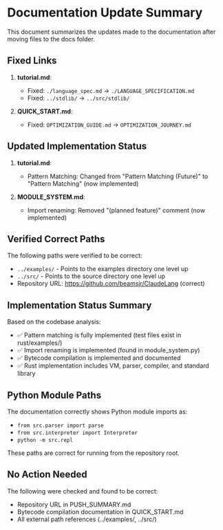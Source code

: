 # Documentation Update Summary

This document summarizes the updates made to the documentation after moving files to the docs folder.

## Fixed Links

1. **tutorial.md**:
   - Fixed: `./language_spec.md` → `./LANGUAGE_SPECIFICATION.md`
   - Fixed: `../stdlib/` → `../src/stdlib/`

2. **QUICK_START.md**:
   - Fixed: `OPTIMIZATION_GUIDE.md` → `OPTIMIZATION_JOURNEY.md`

## Updated Implementation Status

1. **tutorial.md**:
   - Pattern Matching: Changed from "Pattern Matching (Future)" to "Pattern Matching" (now implemented)

2. **MODULE_SYSTEM.md**:
   - Import renaming: Removed "(planned feature)" comment (now implemented)

## Verified Correct Paths

The following paths were verified to be correct:
- `../examples/` - Points to the examples directory one level up
- `../src/` - Points to the source directory one level up
- Repository URL: https://github.com/beamsjr/ClaudeLang (correct)

## Implementation Status Summary

Based on the codebase analysis:
- ✅ Pattern matching is fully implemented (test files exist in rust/examples/)
- ✅ Import renaming is implemented (found in module_system.py)
- ✅ Bytecode compilation is implemented and documented
- ✅ Rust implementation includes VM, parser, compiler, and standard library

## Python Module Paths

The documentation correctly shows Python module imports as:
- `from src.parser import parse`
- `from src.interpreter import Interpreter`
- `python -m src.repl`

These paths are correct for running from the repository root.

## No Action Needed

The following were checked and found to be correct:
- Repository URL in PUSH_SUMMARY.md
- Bytecode compilation documentation in QUICK_START.md
- All external path references (../examples/, ../src/)